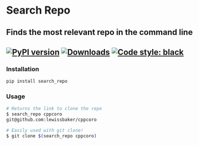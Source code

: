 # Search Repo 
## Finds the most relevant repo in the command line
[![PyPI version](https://badge.fury.io/py/search-repo.svg)](https://badge.fury.io/py/search-repo) [![Downloads](https://pepy.tech/badge/black)](https://pepy.tech/project/black) [![Code style: black](https://img.shields.io/badge/code%20style-black-000000.svg)](https://github.com/psf/black)
---

### Installation 
```sh
pip install search_repo
```

### Usage
```bash
# Returns the link to clone the repo
$ search_repo cppcoro
git@github.com:lewissbaker/cppcoro

# Easily used with git clone!
$ git clone $(search_repo cppcoro)
```
